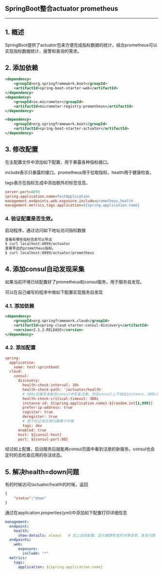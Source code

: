 ## SpringBoot整合actuator prometheus
-----

## 1. 概述

SpringBoot提供了actuator包来方便完成指标数据的统计，结合prometheus可以实现指标数据统计、报警和查询的需求。

## 2. 添加依赖

```xml
<dependency>
	<groupId>org.springframework.boot</groupId>
	<artifactId>spring-boot-starter-web</artifactId>
</dependency>
<dependency>
	<groupId>io.micrometer</groupId>
	<artifactId>micrometer-registry-prometheus</artifactId>
</dependency>

<dependency>
	<groupId>org.springframework.boot</groupId>
	<artifactId>spring-boot-starter-actuator</artifactId>
</dependency>
```

## 3. 修改配置

在主配置文件中添加如下配置，用于暴露各种指标接口。

include表示只暴露的接口。prometheus用于拉取指标，health用于健康检查。

tags表示在指标生成中添加额外的标签信息。


```ini
server.port=8899
spring.application.name=TestApplication
management.endpoints.web.exposure.include=prometheus,health
management.metrics.tags.application=${spring.application.name}
```

### 4. 验证配置是否生效。

启动程序，通过访问如下地址访问指标数据

```html
查看有哪些指标信息可以导出
$ curl localhost:8899/actuator
查看导出的prometheus指标。
$ curl localhost:8899/actuator/prometheus
```

## 4. 添加consul自动发现采集

如果当前环境已经配置好了prometheus和consul服务，用于服务自发现。

可以在自己编写的程序中做如下配置实现服务自发现

### 4.1. 添加依赖

```xml
<dependency>
    <groupId>org.springframework.cloud</groupId>
    <artifactId>spring-cloud-starter-consul-discovery</artifactId>
    <version>2.1.2.RELEASE</version>
</dependency>
```

### 4.2. 添加配置

```ini
spring:
  application:
    name: test-sprintboot
  cloud:
    consul:
      discovery:
        health-check-interval: 10s
        health-check-path: '/actuator/health'
        # 300s后服务未能在consul中恢复注册，则在consul上下线此instance，300s保证告警能够发出
        health-check-critical-timeout: 300s
        instance-id: ${spring.application.name}-${random.int[1,999]}
        prefer-ip-address: true
        register: true
        deregister: true
        # 用于标记本应用归属哪个环境
        tags: dev
      enabled: true
      host: ${consul-host}
      port: ${consul-port:80}
```

经过如上配置，启动服务后就能再consul页面中看到注册的新服务。consul也会定时的去检查应用的存活状态。


## 5. 解决health=down问题

有的时候访问/actuator/health的时候，返回

```json
{
    "status":"down"
}
```

通过在application.properties(yml)中添加如下配置打印详细信息

```yml
management:
  endpoint: 
    health:
      show-details: always   # 加上这段配置，显示健康检查的详情信息，发现问题
  endpoints:
    web:
      exposure:
        include: "*"
  metrics:
    tags:
      application: ${spring.application.name}
```